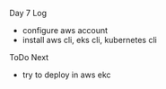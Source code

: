 
Day 7 Log

- configure aws account
- install aws cli, eks cli, kubernetes cli

ToDo Next

- try to deploy in aws ekc
